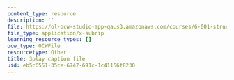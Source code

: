 ```yaml
---
content_type: resource
description: ''
file: https://ol-ocw-studio-app-qa.s3.amazonaws.com/courses/6-001-structure-and-interpretation-of-computer-programs-spring-2005/eb5c655135ce6747691c1c41156f8230_cIc8ZBMcqAc.srt
file_type: application/x-subrip
learning_resource_types: []
ocw_type: OCWFile
resourcetype: Other
title: 3play caption file
uid: eb5c6551-35ce-6747-691c-1c41156f8230
---
```

